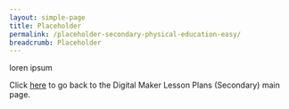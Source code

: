 ```yaml
---
layout: simple-page
title: Placeholder
permalink: /placeholder-secondary-physical-education-easy/
breadcrumb: Placeholder
---
```


loren ipsum

Click [here](/in-schools/digital-maker/lesson-ideas-secondary/) to go back to the Digital Maker Lesson Plans (Secondary) main page.
